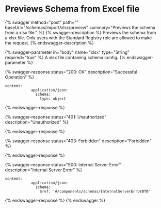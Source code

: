 # Previews Schema from Excel file

{% swagger method="post" path="" baseUrl="/schemas/import/xlsx/preview" summary="Previews the schema from a xlsx file." %}
{% swagger-description %}
Previews the schema from a xlsx file. Only users with the Standard Registry role are allowed to make the request.
{% endswagger-description %}

{% swagger-parameter in="body" name="xlsx" type="String" required="true" %}
A xlsx file containing schema config.
{% endswagger-parameter %}

{% swagger-response status="200: OK" description="Successful Operation" %}
```
content:
            application/json:
              schema:
                type: object
```
{% endswagger-response %}

{% swagger-response status="401: Unauthorized" description="Unauthorized" %}

{% endswagger-response %}

{% swagger-response status="403: Forbidden" description="Forbidden" %}

{% endswagger-response %}

{% swagger-response status="500: Internal Server Error" description="Internal Server Error" %}
```
content:
            application/json:
              schema:
                $ref: '#/components/schemas/InternalServerErrorDTO'
```
{% endswagger-response %}
{% endswagger %}
